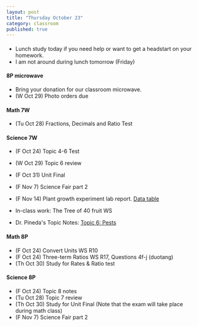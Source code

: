 ```yaml
---
layout: post
title: "Thursday October 23"
category: classroom
published: true
---
```

####
* Lunch study today if you need help or want to get a headstart on your homework.
* I am not around during lunch tomorrow (Friday)

#### 8P microwave
* Bring your donation for our classroom microwave. 
* (W Oct 29) Photo orders due

#### Math 7W
* (Tu Oct 28) Fractions, Decimals and Ratio Test

#### Science 7W
* (F Oct 24) Topic 4-6 Test
* (W Oct 29) Topic 6 review
* (F Oct 31) Unit Final

* (F Nov 7) Science Fair part 2
* (F Nov 14) Plant growth experiment lab report. [Data table](https://www.dropbox.com/s/sosqormxox53y8g/Bean%20Germination%20Experiment%20Observations%20Template%20Data%20Tables.docx?dl=0)

* In-class work: The Tree of 40 fruit WS
* Dr. Pineda's  Topic Notes: [Topic 6: Pests](http://drpineda.ca/classroom/notes/Science7/PlantsForFoodAndFibre/Topic6-Pests.html)

#### Math 8P
* (F Oct 24) Convert Units WS R10
* (F Oct 24) Three-term Ratios WS R17, Questions 4f-j (duotang)
* (Th Oct 30) Study for Rates & Ratio test

#### Science 8P
* (F Oct 24) Topic 8 notes
* (Tu Oct 28) Topic 7 review
* (Th Oct 30) Study for Unit Final (Note that the exam will take place during math class)
* (F Nov 7) Science Fair part 2

